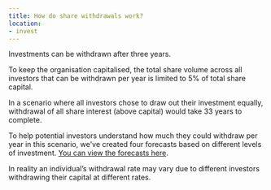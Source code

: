 ```yaml
---
title: How do share withdrawals work?
location:
- invest
---
```

Investments can be withdrawn after three years.

To keep the organisation capitalised, the total share volume across all investors that can be withdrawn per year is limited to 5% of total share capital.

In a scenario where all investors chose to draw out their investment equally, withdrawal of all share interest (above capital) would take 33 years to complete.

To help potential investors understand how much they could withdraw per year in this scenario, we've created four forecasts based on different levels of investment. [You can view the forecasts here](/uploads/share-withdrawal-forecasts.xlsx).

In reality an individual’s withdrawal rate may vary due to different investors withdrawing their capital at different rates.